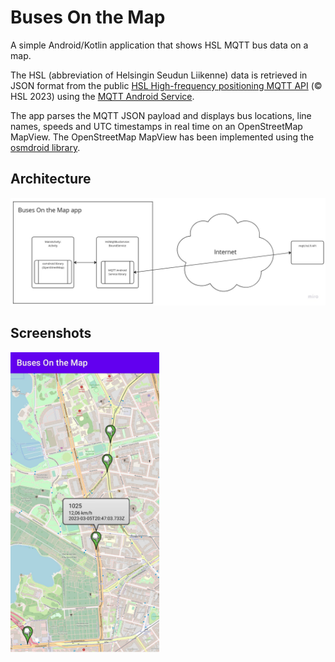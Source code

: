 # Buses On the Map
A simple Android/Kotlin application that shows HSL MQTT bus data on a map.

The HSL (abbreviation of Helsingin Seudun Liikenne) data is retrieved in JSON format from the public [HSL High-frequency positioning MQTT API](https://digitransit.fi/en/developers/apis/4-realtime-api/vehicle-positions/) (&copy; HSL 2023) using the [MQTT Android Service](https://github.com/hannesa2/paho.mqtt.android).

The app parses the MQTT JSON payload and displays bus locations, line names, speeds and UTC timestamps in real time on an OpenStreetMap MapView. The OpenStreetMap MapView has been implemented using the [osmdroid library](https://github.com/osmdroid/osmdroid).

## Architecture
![Simplified architecture diagram](architecture.jpg)

## Screenshots
<img src="screenshot.jpg" alt="Screenshot of the app UI" height="480">
